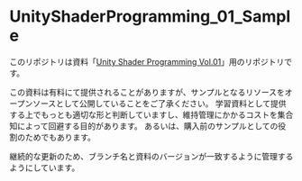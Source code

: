 # UnityShaderProgramming_01_Sample

このリポジトリは資料「[Unity Shader Programming Vol.01](https://xjine.booth.pm/items/931290)」用のリポジトリです。

この資料は有料にて提供されることがありますが、サンプルとなるリソースをオープンソースとして公開していることをご了承ください。
学習資料として提供する上でもっとも適切な形と判断していますし、維持管理にかかるコストを集合知によって回避する目的があります。
あるいは、購入前のサンプルとしての役割のためでもあります。

継続的な更新のため、ブランチ名と資料のバージョンが一致するように管理するようにしています。
